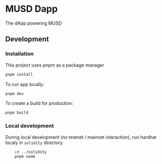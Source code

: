 # MUSD Dapp

The dApp powering MUSD

## Development

### Installation

This project uses pnpm as a package manager

```bash
pnpm install
```

To run app locally:

```bash
pnpm dev
```

To create a build for production:

```bash
pnpm build
```

### Local development

During local development (no testnet / mainnet interaction), run hardhat localy in `solidity` directory

```bash
    cd ../solidity
	pnpm node
```
